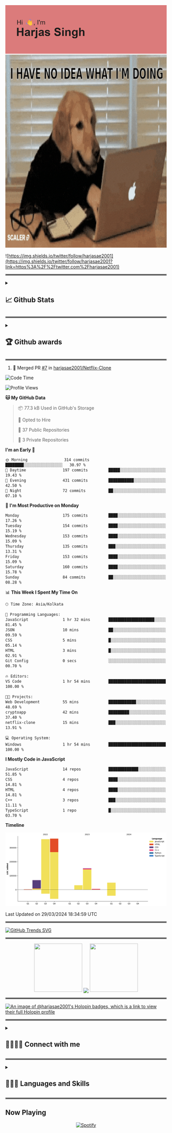 ![HEADER](header.png)
<img src="giphy.gif" alt="cat" width="100%" height="600px"/>

![https://img.shields.io/twitter/follow/harjasae2001](https://img.shields.io/twitter/follow/harjasae2001?link=https%3A%2F%2Ftwitter.com%2Fharjasae2001)

<hr style="border:2px solid gray"> </hr>
<!-- Github Stats -->
<details><summary><h2>📈 Github Stats</h2></summary>
 
[![Harjas's GitHub stats]( https://github-readme-stats-one-flame-37.vercel.app/api?username=harjasae2001&show_icons=true&theme=transparent&rank_icon=github)](https://github.com/anuraghazra/github-readme-stats)

</details>
<hr style="border:2px solid gray"> </hr>
<!--Github Awards-->
<details>
  <summary><h2>🏆 Github awards</h2></summary>
<p align="left"> <a href="https://github.com/harjasae2001"><img src="https://github-profile-trophy.vercel.app/?username=harjasae2001&theme=onedark" alt="harjasae2001" /></a> </p>
</details>

<hr style="border:2px solid gray"> </hr>
<!--Pinned Repos
<details>
  <summary>
     <h2>📌 Pinned Repositories</h2>
  </summary>
 <ul>
  <li>
   
 <a href="https://github.com/harjasae2001/E-Commerce">
  <img  align="center" src="https://github-readme-stats.vercel.app/api/pin/?username=harjasae2001&repo=E-Commerce&show_owner=true" />
</a>
  </li>
  <li>
   
<a href="https://github.com/harjasae2001/CryptoApp">
  <img  align="center" src="https://github-readme-stats.vercel.app/api/pin/?username=harjasae2001&repo=CryptoApp&show_owner=true" />
</a>
  </li>
  <li>
   
<a href="https://github.com/harjasae2001/Real_Estate_Finder">
  <img align="center" src="https://github-readme-stats.vercel.app/api/pin/?username=harjasae2001&repo=Real_Estate_Finder&show_owner=true" />
</a>
  </li>
  <li>
   
<a href="https://github.com/harjasae2001/Weather_App">
  <img align="center" src="https://github-readme-stats.vercel.app/api/pin/?username=harjasae2001&repo=Weather_App&show_owner=true" />
</a>
  </li>
</details>
-->

<!--START_SECTION:activity-->
1. 🎉 Merged PR [#7](https://github.com/harjasae2001/Netflix-Clone/pull/7) in [harjasae2001/Netflix-Clone](https://github.com/harjasae2001/Netflix-Clone)
<!--END_SECTION:activity-->

 

<!--START_SECTION:waka-->
![Code Time](http://img.shields.io/badge/Code%20Time-45%20hrs%2021%20mins-blue)

![Profile Views](http://img.shields.io/badge/Profile%20Views-36-blue)

**🐱 My GitHub Data** 

> 📦 77.3 kB Used in GitHub's Storage 
 > 
> 💼 Opted to Hire
 > 
> 📜 37 Public Repositories 
 > 
> 🔑 3 Private Repositories 
 > 
**I'm an Early 🐤** 

```text
🌞 Morning                314 commits         ████████░░░░░░░░░░░░░░░░░   30.97 % 
🌆 Daytime                197 commits         █████░░░░░░░░░░░░░░░░░░░░   19.43 % 
🌃 Evening                431 commits         ███████████░░░░░░░░░░░░░░   42.50 % 
🌙 Night                  72 commits          ██░░░░░░░░░░░░░░░░░░░░░░░   07.10 % 
```
📅 **I'm Most Productive on Monday** 

```text
Monday                   175 commits         ████░░░░░░░░░░░░░░░░░░░░░   17.26 % 
Tuesday                  154 commits         ████░░░░░░░░░░░░░░░░░░░░░   15.19 % 
Wednesday                153 commits         ████░░░░░░░░░░░░░░░░░░░░░   15.09 % 
Thursday                 135 commits         ███░░░░░░░░░░░░░░░░░░░░░░   13.31 % 
Friday                   153 commits         ████░░░░░░░░░░░░░░░░░░░░░   15.09 % 
Saturday                 160 commits         ████░░░░░░░░░░░░░░░░░░░░░   15.78 % 
Sunday                   84 commits          ██░░░░░░░░░░░░░░░░░░░░░░░   08.28 % 
```


📊 **This Week I Spent My Time On** 

```text
🕑︎ Time Zone: Asia/Kolkata

💬 Programming Languages: 
JavaScript               1 hr 32 mins        ████████████████████░░░░░   81.45 % 
JSON                     10 mins             ██░░░░░░░░░░░░░░░░░░░░░░░   09.59 % 
CSS                      5 mins              █░░░░░░░░░░░░░░░░░░░░░░░░   05.14 % 
HTML                     3 mins              █░░░░░░░░░░░░░░░░░░░░░░░░   02.91 % 
Git Config               0 secs              ░░░░░░░░░░░░░░░░░░░░░░░░░   00.70 % 

🔥 Editors: 
VS Code                  1 hr 54 mins        █████████████████████████   100.00 % 

🐱‍💻 Projects: 
Web Development          55 mins             ████████████░░░░░░░░░░░░░   48.69 % 
cryptoapp                42 mins             █████████░░░░░░░░░░░░░░░░   37.40 % 
netflix-clone            15 mins             ███░░░░░░░░░░░░░░░░░░░░░░   13.91 % 

💻 Operating System: 
Windows                  1 hr 54 mins        █████████████████████████   100.00 % 
```

**I Mostly Code in JavaScript** 

```text
JavaScript               14 repos            █████████████░░░░░░░░░░░░   51.85 % 
CSS                      4 repos             ████░░░░░░░░░░░░░░░░░░░░░   14.81 % 
HTML                     4 repos             ████░░░░░░░░░░░░░░░░░░░░░   14.81 % 
C++                      3 repos             ███░░░░░░░░░░░░░░░░░░░░░░   11.11 % 
TypeScript               1 repo              █░░░░░░░░░░░░░░░░░░░░░░░░   03.70 % 
```



**Timeline**

![Lines of Code chart](https://raw.githubusercontent.com/harjasae2001/harjasae2001/main/assets/bar_graph.png)


 Last Updated on 29/03/2024 18:34:59 UTC
<!--END_SECTION:waka-->

<hr style="border:2px solid gray"> </hr>

[![GitHub Trends SVG](https://api.githubtrends.io/user/svg/harjasae2001/repos?time_range=one_year&group=other&loc_metric=changed&theme=ferns)](https://githubtrends.io)

<hr style="border:2px solid gray"> </hr>
<p align="center">
   <a>
   <img height="150" width="150" src="https://github.com/kishanrajput23/kishanrajput23/blob/main/images/left.png">
   <img align="center" src="https://github-readme-streak-stats.herokuapp.com/?user=harjasae2001&theme=dark&hide_border=true"/>
   <img height="150" width="150" src="https://github.com/kishanrajput23/kishanrajput23/blob/main/images/right.png">
   </a>
</p>

<hr style="border:2px solid gray"> </hr>

[![An image of @harjasae2001's Holopin badges, which is a link to view their full Holopin profile](https://holopin.me/harjasae2001)](https://holopin.io/@harjasae2001)
<!--
<p align="left"> <a href="https://holopin.io/@harjasae2001"><img src="https://holopin.io/api/user/board?user=harjasae2001"/></a> </p>
<p align="left"> <a href="https://holopin.io/@harjasae2001"><img src="https://holopin.io/api/user/board?user=harjasae2001"/></a> </p>
-->

<hr style="border:2px solid gray"> </hr>
<details>
 <summary>
<h2 align="left">🫱🏻‍🫲🏿 Connect with me</h2>
 </summary>
<p align="left">
<a href="https://linkedin.com/in/https://www.linkedin.com/in/harjasae2001/" target="blank"><img align="center" src="https://raw.githubusercontent.com/rahuldkjain/github-profile-readme-generator/master/src/images/icons/Social/linked-in-alt.svg" alt="linkedin profile" height="30" width="40" /></a>
<a href="https://kaggle.com/harjas singh 1609" target="blank"><img align="center" src="https://raw.githubusercontent.com/rahuldkjain/github-profile-readme-generator/master/src/images/icons/Social/kaggle.svg" alt="harjas singh 1609" height="30" width="40" /></a>
<a href="https://instagram.com/harjasae2001" target="blank"><img align="center" src="https://raw.githubusercontent.com/rahuldkjain/github-profile-readme-generator/master/src/images/icons/Social/instagram.svg" alt="harjasae2001" height="30" width="40" /></a>
<a href="https://codeforces.com/profile/harjascpmaster" target="blank"><img align="center" src="https://raw.githubusercontent.com/rahuldkjain/github-profile-readme-generator/master/src/images/icons/Social/codeforces.svg" alt="harjascpmaster" height="30" width="40" /></a>
<a href="https://www.leetcode.com/harjascpmaster" target="blank"><img align="center" src="https://raw.githubusercontent.com/rahuldkjain/github-profile-readme-generator/master/src/images/icons/Social/leet-code.svg" alt="harjascpmaster" height="30" width="40" /></a>
</p>
</details>

<hr style="border:2px solid gray"> </hr>
<!--Languages and Skills-->
<details>
   <summary><h2>👨🏻‍💻 Languages and Skills</h2></summary>
<img src="https://raw.githubusercontent.com/devicons/devicon/master/icons/html5/html5-original.svg" alt="drawing" width="80"/>
<img src="https://raw.githubusercontent.com/devicons/devicon/master/icons/css3/css3-original.svg" alt="drawing" width="80"/>
<img src="https://raw.githubusercontent.com/devicons/devicon/master/icons/javascript/javascript-original.svg" alt="drawing" width="80"/>
<img  src="https://raw.githubusercontent.com/devicons/devicon/master/icons/bootstrap/bootstrap-original.svg" alt="drawing" width="90"/>
<img src="https://raw.githubusercontent.com/devicons/devicon/master/icons/react/react-original.svg" alt="drawing" width="80"/>
<img src="https://raw.githubusercontent.com/devicons/devicon/master/icons/firebase/firebase-plain.svg" alt="drawing" width="80"/>
<img src="https://raw.githubusercontent.com/devicons/devicon/master/icons/tailwindcss/tailwindcss-plain.svg" alt="drawing" width="80"/>
</details>

<hr style="border:2px solid gray"> </hr>

<h2>Now Playing</h2>

<!--Spotify Playing-->
<div align="center">
 
  [![Spotify](https://novatorem.vercel.app/api/spotify?background_color=0d1117&border_color=ffffff)](https://open.spotify.com/user/31s47awoltmycfqpeveuujdadk3a)
</div>




